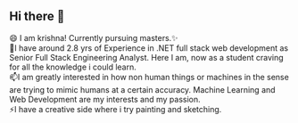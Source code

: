 ## Hi there 👋
😄 I am krishna! Currently pursuing masters.✨<br>
🌱I have around 2.8 yrs of Experience in .NET full stack web development as Senior Full Stack Engineering Analyst.
   Here I am, now as a student craving for all the knowledge i could learn.<br>
📫I am greatly interested in how non human things or machines in the sense are trying to mimic humans at a certain accuracy.
   Machine Learning and Web Development are my interests and my passion.<br>
⚡I have a creative side where i try painting and sketching.

